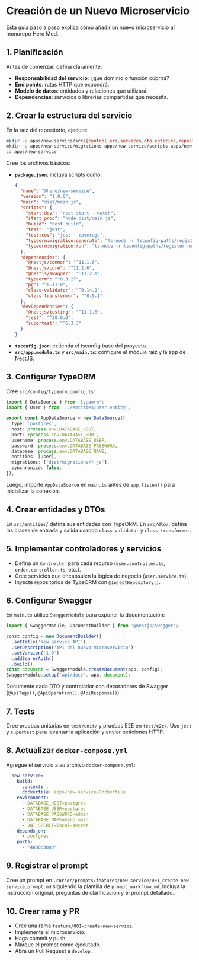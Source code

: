 # Creación de un Nuevo Microservicio

Esta guía paso a paso explica cómo añadir un nuevo microservicio al monorepo Hero Med.

## 1. Planificación

Antes de comenzar, defina claramente:

- **Responsabilidad del servicio**: ¿qué dominio o función cubrirá?
- **End points**: rutas HTTP que expondrá.
- **Modelo de datos**: entidades y relaciones que utilizará.
- **Dependencias**: servicios o librerías compartidas que necesita.

## 2. Crear la estructura del servicio

En la raíz del repositorio, ejecute:

```bash
mkdir -p apps/new-service/src/{controllers,services,dto,entities,repositories,pipes,interceptors,filters,guards,config}
mkdir -p apps/new-service/migrations apps/new-service/scripts apps/new-service/docs apps/new-service/test
cd apps/new-service
```

Cree los archivos básicos:

- **`package.json`**: incluya scripts como:
  ```json
  {
    "name": "@hero/new-service",
    "version": "1.0.0",
    "main": "dist/main.js",
    "scripts": {
      "start:dev": "nest start --watch",
      "start:prod": "node dist/main.js",
      "build": "nest build",
      "test": "jest",
      "test:cov": "jest --coverage",
      "typeorm:migration:generate": "ts-node -r tsconfig-paths/register node_modules/typeorm/cli.js migration:generate",
      "typeorm:migration:run": "ts-node -r tsconfig-paths/register node_modules/typeorm/cli.js migration:run"
    },
    "dependencies": {
      "@nestjs/common": "^11.1.6",
      "@nestjs/core": "^11.1.6",
      "@nestjs/swagger": "^11.2.1",
      "typeorm": "^0.3.27",
      "pg": "^8.11.0",
      "class-validator": "^0.14.2",
      "class-transformer": "^0.5.1"
    },
    "devDependencies": {
      "@nestjs/testing": "^11.1.6",
      "jest": "^30.0.0",
      "supertest": "^6.3.3"
    }
  }
  ```
- **`tsconfig.json`**: extienda el tsconfig base del proyecto.
- **`src/app.module.ts`** y **`src/main.ts`**: configure el módulo raíz y la app de NestJS.

## 3. Configurar TypeORM

Cree `src/config/typeorm.config.ts`:

```typescript
import { DataSource } from 'typeorm';
import { User } from '../entities/user.entity';

export const AppDataSource = new DataSource({
  type: 'postgres',
  host: process.env.DATABASE_HOST,
  port: +process.env.DATABASE_PORT,
  username: process.env.DATABASE_USER,
  password: process.env.DATABASE_PASSWORD,
  database: process.env.DATABASE_NAME,
  entities: [User],
  migrations: ['dist/migrations/*.js'],
  synchronize: false,
});
```

Luego, importe `AppDataSource` en `main.ts` antes de `app.listen()` para inicializar la conexión.

## 4. Crear entidades y DTOs

En `src/entities/` defina sus entidades con TypeORM. En `src/dto/`, defina las clases de entrada y salida usando `class-validator` y `class-transformer`.

## 5. Implementar controladores y servicios

- Defina un `Controller` para cada recurso (`user.controller.ts`, `order.controller.ts`, etc.).
- Cree servicios que encapsulen la lógica de negocio (`user.service.ts`).
- Inyecte repositorios de TypeORM con `@InjectRepository()`.

## 6. Configurar Swagger

En `main.ts` utilice `SwaggerModule` para exponer la documentación:

```typescript
import { SwaggerModule, DocumentBuilder } from '@nestjs/swagger';

const config = new DocumentBuilder()
  .setTitle('New Service API')
  .setDescription('API del nuevo microservicio')
  .setVersion('1.0')
  .addBearerAuth()
  .build();
const document = SwaggerModule.createDocument(app, config);
SwaggerModule.setup('api/docs', app, document);
```

Documente cada DTO y controlador con decoradores de Swagger (`@ApiTags()`, `@ApiOperation()`, `@ApiResponse()`).

## 7. Tests

Cree pruebas unitarias en `test/unit/` y pruebas E2E en `test/e2e/`. Use `jest` y `supertest` para levantar la aplicación y enviar peticiones HTTP.

## 8. Actualizar `docker-compose.yml`

Agregue el servicio a su archivo `docker-compose.yml`:

```yaml
  new-service:
    build:
      context: .
      dockerfile: apps/new-service/Dockerfile
    environment:
      - DATABASE_HOST=postgres
      - DATABASE_USER=postgres
      - DATABASE_PASSWORD=admin
      - DATABASE_NAME=hero_main
      - JWT_SECRET=local-secret
    depends_on:
      - postgres
    ports:
      - "4000:3000"
```

## 9. Registrar el prompt

Cree un prompt en `.cursor/prompts/features/new-service/001_create-new-service.prompt.md` siguiendo la plantilla de `prompt_workflow.md`. Incluya la instrucción original, preguntas de clarificación y el prompt detallado.

## 10. Crear rama y PR

- Cree una rama `feature/001-create-new-service`.
- Implemente el microservicio.
- Haga commit y push.
- Marque el prompt como ejecutado.
- Abra un Pull Request a `develop`.


